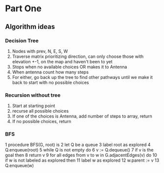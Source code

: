 # Part One

## Algorithm ideas

### Decision Tree

1. Nodes with prev, N, E, S, W
2. Traverse matrix prioritizing direction, can only choose those with elevation +-1, on the map and haven't been to yet
3. Stops when no available choices OR makes it to Antenna
  1. When antenna count how many steps
  2. For either, go back up the tree to find other pathways until we make it back to start with no possible choices

### Recursion without tree

1. Start at starting point
2. recurse all possible choices
3. If one of the choices is Antenna, add number of steps to array, return
4. If no possible choices, return

### BFS

 1  procedure BFS(G, root) is
 2      let Q be a queue
 3      label root as explored
 4      Q.enqueue(root)
 5      while Q is not empty do
 6          v := Q.dequeue()
 7          if v is the goal then
 8              return v
 9          for all edges from v to w in G.adjacentEdges(v) do
10              if w is not labeled as explored then
11                  label w as explored
12                  w.parent := v
13                  Q.enqueue(w)
